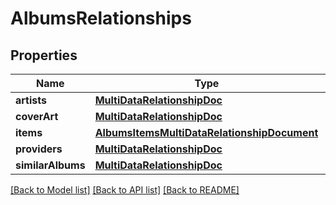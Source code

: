 # AlbumsRelationships

## Properties
Name | Type | Description | Notes
------------ | ------------- | ------------- | -------------
**artists** | [**MultiDataRelationshipDoc**](MultiDataRelationshipDoc.md) |  | 
**coverArt** | [**MultiDataRelationshipDoc**](MultiDataRelationshipDoc.md) |  | 
**items** | [**AlbumsItemsMultiDataRelationshipDocument**](AlbumsItemsMultiDataRelationshipDocument.md) |  | 
**providers** | [**MultiDataRelationshipDoc**](MultiDataRelationshipDoc.md) |  | 
**similarAlbums** | [**MultiDataRelationshipDoc**](MultiDataRelationshipDoc.md) |  | 

[[Back to Model list]](../README.md#documentation-for-models) [[Back to API list]](../README.md#documentation-for-api-endpoints) [[Back to README]](../README.md)



